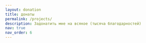 ```yaml
---
layout: donation
title: донаты
permalink: /projects/
description: Задонатить мне на всякое (тысяча благодарностей)
nav: true
nav_order: 6
---
```

